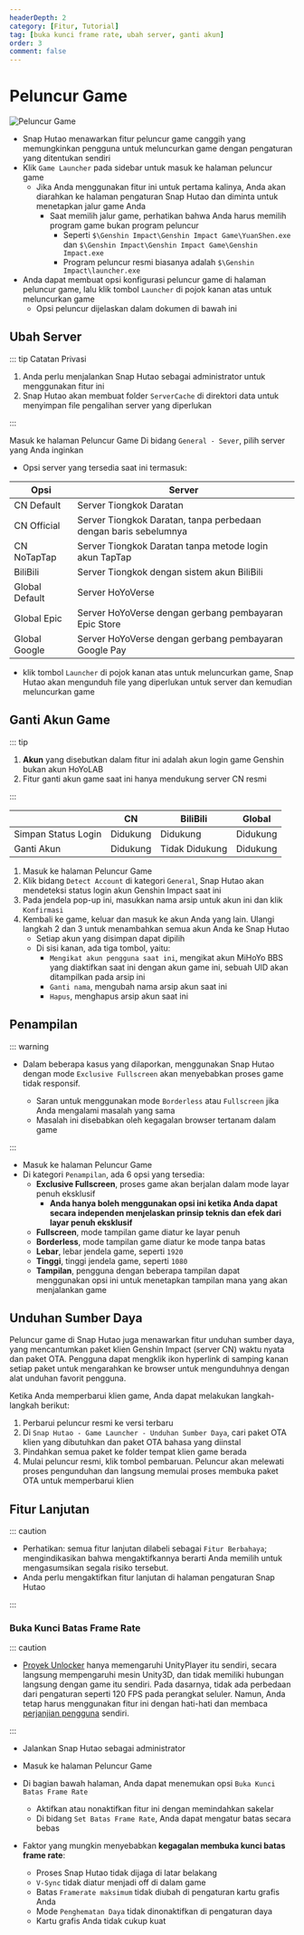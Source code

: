 ```yaml
---
headerDepth: 2
category: [Fitur, Tutorial]
tag: [buka kunci frame rate, ubah server, ganti akun]
order: 3
comment: false
---
```


# Peluncur Game

![Peluncur Game](https://img.alicdn.com/imgextra/i4/1797064093/O1CN01a8DIs91g6dyJFyg2X_!!1797064093.png_.webp)

- Snap Hutao menawarkan fitur peluncur game canggih yang memungkinkan pengguna untuk meluncurkan game dengan pengaturan yang ditentukan sendiri
- Klik `Game Launcher` pada sidebar untuk masuk ke halaman peluncur game
  - Jika Anda menggunakan fitur ini untuk pertama kalinya, Anda akan diarahkan ke halaman pengaturan Snap Hutao dan diminta untuk menetapkan jalur game Anda
    - Saat memilih jalur game, perhatikan bahwa Anda harus memilih program game bukan program peluncur
      - Seperti `$\Genshin Impact\Genshin Impact Game\YuanShen.exe` dan `$\Genshin Impact\Genshin Impact Game\Genshin Impact.exe`
      - Program peluncur resmi biasanya adalah `$\Genshin Impact\launcher.exe`
- Anda dapat membuat opsi konfigurasi peluncur game di halaman peluncur game, lalu klik tombol `Launcher` di pojok kanan atas untuk meluncurkan game
  - Opsi peluncur dijelaskan dalam dokumen di bawah ini

## Ubah Server

::: tip Catatan Privasi

1. Anda perlu menjalankan Snap Hutao sebagai administrator untuk menggunakan fitur ini
2. Snap Hutao akan membuat folder `ServerCache` di direktori data untuk menyimpan file pengalihan server yang diperlukan

:::

Masuk ke halaman Peluncur Game
Di bidang `General - Sever`, pilih server yang Anda inginkan

- Opsi server yang tersedia saat ini termasuk:

| Opsi           | Server                                                           |
| -------------- | ---------------------------------------------------------------- |
| CN Default     | Server Tiongkok Daratan                                          |
| CN Official    | Server Tiongkok Daratan, tanpa perbedaan dengan baris sebelumnya |
| CN NoTapTap    | Server Tiongkok Daratan tanpa metode login akun TapTap           |
| BiliBili       | Server Tiongkok dengan sistem akun BiliBili                      |
| Global Default | Server HoYoVerse                                                 |
| Global Epic    | Server HoYoVerse dengan gerbang pembayaran Epic Store            |
| Global Google  | Server HoYoVerse dengan gerbang pembayaran Google Pay            |

- klik tombol `Launcher` di pojok kanan atas untuk meluncurkan game, Snap Hutao akan mengunduh file yang diperlukan untuk server dan kemudian meluncurkan game

## Ganti Akun Game

::: tip

1. **Akun** yang disebutkan dalam fitur ini adalah akun login game Genshin bukan akun HoYoLAB
2. Fitur ganti akun game saat ini hanya mendukung server CN resmi

:::

|                     | CN       | BiliBili       | Global   |
| ------------------- | -------- | -------------- | -------- |
| Simpan Status Login | Didukung | Didukung       | Didukung |
| Ganti Akun          | Didukung | Tidak Didukung | Didukung |

1. Masuk ke halaman Peluncur Game
2. Klik bidang `Detect Account` di kategori `General`, Snap Hutao akan mendeteksi status login akun Genshin Impact saat ini
3. Pada jendela pop-up ini, masukkan nama arsip untuk akun ini dan klik `Konfirmasi`
4. Kembali ke game, keluar dan masuk ke akun Anda yang lain. Ulangi langkah 2 dan 3 untuk menambahkan semua akun Anda ke Snap Hutao
   - Setiap akun yang disimpan dapat dipilih
   - Di sisi kanan, ada tiga tombol, yaitu:
     - `Mengikat akun pengguna saat ini`, mengikat akun MiHoYo BBS yang diaktifkan saat ini dengan akun game ini, sebuah UID akan ditampilkan pada arsip ini
     - `Ganti nama`, mengubah nama arsip akun saat ini
     - `Hapus`, menghapus arsip akun saat ini

## Penampilan

::: warning

- Dalam beberapa kasus yang dilaporkan, menggunakan Snap Hutao dengan mode `Exclusive Fullscreen` akan menyebabkan proses game tidak responsif.

  - Saran untuk menggunakan mode `Borderless` atau `Fullscreen` jika Anda mengalami masalah yang sama
  - Masalah ini disebabkan oleh kegagalan browser tertanam dalam game

:::

- Masuk ke halaman Peluncur Game
- Di kategori `Penampilan`, ada 6 opsi yang tersedia:
  - **Exclusive Fullscreen**, proses game akan berjalan dalam mode layar penuh eksklusif
    - **Anda hanya boleh menggunakan opsi ini ketika Anda dapat secara independen menjelaskan prinsip teknis dan efek dari layar penuh eksklusif**
  - **Fullscreen**, mode tampilan game diatur ke layar penuh
  - **Borderless**, mode tampilan game diatur ke mode tanpa batas
  - **Lebar**, lebar jendela game, seperti `1920`
  - **Tinggi**, tinggi jendela game, seperti `1080`
  - **Tampilan**, pengguna dengan beberapa tampilan dapat menggunakan opsi ini untuk menetapkan tampilan mana yang akan menjalankan game

## Unduhan Sumber Daya

Peluncur game di Snap Hutao juga menawarkan fitur unduhan sumber daya, yang mencantumkan paket klien Genshin Impact (server CN) waktu nyata dan paket OTA. Pengguna dapat mengklik ikon hyperlink di samping kanan setiap paket untuk mengarahkan ke browser untuk mengunduhnya dengan alat unduhan favorit pengguna.

Ketika Anda memperbarui klien game, Anda dapat melakukan langkah-langkah berikut:

1. Perbarui peluncur resmi ke versi terbaru
2. Di `Snap Hutao - Game Launcher - Unduhan Sumber Daya`, cari paket OTA klien yang dibutuhkan dan paket OTA bahasa yang diinstal
3. Pindahkan semua paket ke folder tempat klien game berada
4. Mulai peluncur resmi, klik tombol pembaruan. Peluncur akan melewati proses pengunduhan dan langsung memulai proses membuka paket OTA untuk memperbarui klien

## Fitur Lanjutan

::: caution

- Perhatikan: semua fitur lanjutan dilabeli sebagai `Fitur Berbahaya`; mengindikasikan bahwa mengaktifkannya berarti Anda memilih untuk mengasumsikan segala risiko tersebut.
- Anda perlu mengaktifkan fitur lanjutan di halaman pengaturan Snap Hutao

:::

### Buka Kunci Batas Frame Rate

::: caution

- [Proyek Unlocker](https://github.com/DGP-Studio/Unlocker) hanya memengaruhi UnityPlayer itu sendiri, secara langsung mempengaruhi mesin Unity3D, dan tidak memiliki hubungan langsung dengan game itu sendiri. Pada dasarnya, tidak ada perbedaan dari pengaturan seperti 120 FPS pada perangkat seluler. Namun, Anda tetap harus menggunakan fitur ini dengan hati-hati dan membaca [perjanjian pengguna](../statements/tos.md) sendiri.

:::

- Jalankan Snap Hutao sebagai administrator
- Masuk ke halaman Peluncur Game
- Di bagian bawah halaman, Anda dapat menemukan opsi `Buka Kunci Batas Frame Rate`

  - Aktifkan atau nonaktifkan fitur ini dengan memindahkan sakelar
  - Di bidang `Set Batas Frame Rate`, Anda dapat mengatur batas secara bebas

- Faktor yang mungkin menyebabkan **kegagalan membuka kunci batas frame rate**:
  - Proses Snap Hutao tidak dijaga di latar belakang
  - `V-Sync` tidak diatur menjadi off di dalam game
  - Batas `Framerate maksimum` tidak diubah di pengaturan kartu grafis Anda
  - Mode `Penghematan Daya` tidak dinonaktifkan di pengaturan daya
  - Kartu grafis Anda tidak cukup kuat

